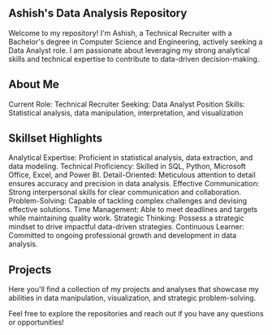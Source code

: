 ## Ashish's Data Analysis Repository

Welcome to my repository! I'm Ashish, a Technical Recruiter with a Bachelor's degree in Computer Science and Engineering, actively seeking a Data Analyst role. I am passionate about leveraging my strong analytical skills and technical expertise to contribute to data-driven decision-making.

## About Me

Current Role: Technical Recruiter
Seeking: Data Analyst Position
Skills: Statistical analysis, data manipulation, interpretation, and visualization

## Skillset Highlights

Analytical Expertise: Proficient in statistical analysis, data extraction, and data modeling.
Technical Proficiency: Skilled in SQL, Python, Microsoft Office, Excel, and Power BI.
Detail-Oriented: Meticulous attention to detail ensures accuracy and precision in data analysis.
Effective Communication: Strong interpersonal skills for clear communication and collaboration.
Problem-Solving: Capable of tackling complex challenges and devising effective solutions.
Time Management: Able to meet deadlines and targets while maintaining quality work.
Strategic Thinking: Possess a strategic mindset to drive impactful data-driven strategies.
Continuous Learner: Committed to ongoing professional growth and development in data analysis.

## Projects

Here you'll find a collection of my projects and analyses that showcase my abilities in data manipulation, visualization, and strategic problem-solving.

Feel free to explore the repositories and reach out if you have any questions or opportunities!
